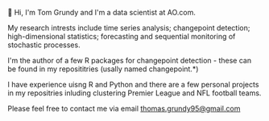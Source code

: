 👋 Hi, I'm Tom Grundy and I'm a data scientist at AO.com.

My research intrests include time series analysis; changepoint detection; high-dimensional statistics; forecasting and sequential monitoring of stochastic processes. 

I'm the author of a few R packages for changepoint detection - these can be found in my reposititries (usally named changepoint.*)

I have experience uisng R and Python and there are a few personal projects in my repositries inluding clustering Premier League and NFL football teams.

Please feel free to contact me via email thomas.grundy95@gmail.com

<!---
grundy95/grundy95 is a ✨ special ✨ repository because its `README.md` (this file) appears on your GitHub profile.
You can click the Preview link to take a look at your changes.
--->
